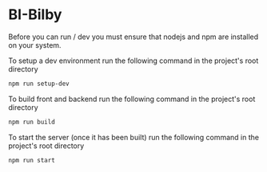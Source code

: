 # BI-Bilby

Before you can run / dev you must ensure that nodejs and npm are installed on your system.

To setup a dev environment run the following command in the project's root directory

```bash
npm run setup-dev
```

To build front and backend run the following command in the project's root directory

```bash
npm run build
```

To start the server (once it has been built) run the following command in the project's root directory

```bash
npm run start
```
